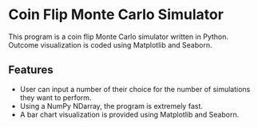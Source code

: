# Coin Flip Monte Carlo Simulator

This program is a coin flip Monte Carlo simulator written in Python. Outcome visualization is coded using Matplotlib and Seaborn.

## Features

- User can input a number of their choice for the number of simulations they want to perform.
- Using a NumPy NDarray, the program is extremely fast.
- A bar chart visualization is provided using Matplotlib and Seaborn.
